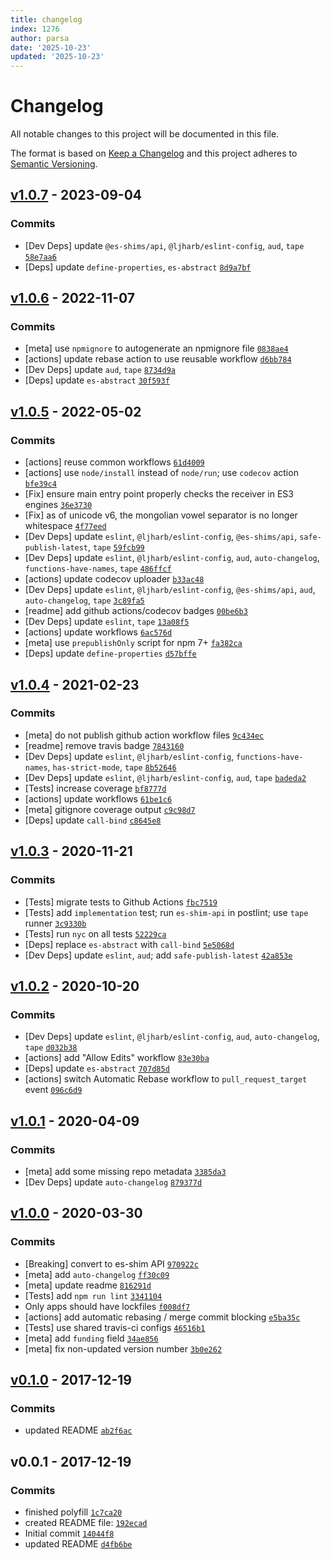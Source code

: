 ```yaml
---
title: changelog
index: 1276
author: parsa
date: '2025-10-23'
updated: '2025-10-23'
---
```

# Changelog

All notable changes to this project will be documented in this file.

The format is based on [Keep a Changelog](https://keepachangelog.com/en/1.0.0/)
and this project adheres to [Semantic Versioning](https://semver.org/spec/v2.0.0.html).

## [v1.0.7](https://github.com/es-shims/String.prototype.trimStart/compare/v1.0.6...v1.0.7) - 2023-09-04

### Commits

- [Dev Deps] update `@es-shims/api`, `@ljharb/eslint-config`, `aud`, `tape` [`58e7aa6`](https://github.com/es-shims/String.prototype.trimStart/commit/58e7aa63b702f4494b89b8723b585bab5899a304)
- [Deps] update `define-properties`, `es-abstract` [`8d9a7bf`](https://github.com/es-shims/String.prototype.trimStart/commit/8d9a7bf123f320799211dd57aa0c832aaafb8a19)

## [v1.0.6](https://github.com/es-shims/String.prototype.trimStart/compare/v1.0.5...v1.0.6) - 2022-11-07

### Commits

- [meta] use `npmignore` to autogenerate an npmignore file [`0838ae4`](https://github.com/es-shims/String.prototype.trimStart/commit/0838ae4ed948df470185afbeea4296f5c5ecd759)
- [actions] update rebase action to use reusable workflow [`d6bb784`](https://github.com/es-shims/String.prototype.trimStart/commit/d6bb78400a00459e9ab0b28f433c45804a65184d)
- [Dev Deps] update `aud`, `tape` [`8734d9a`](https://github.com/es-shims/String.prototype.trimStart/commit/8734d9a616c6aca9ec7f0c8819e66c2496deb32e)
- [Deps] update `es-abstract` [`30f593f`](https://github.com/es-shims/String.prototype.trimStart/commit/30f593f3febf6d8d9b3d5605174b437fed9cbb3a)

## [v1.0.5](https://github.com/es-shims/String.prototype.trimStart/compare/v1.0.4...v1.0.5) - 2022-05-02

### Commits

- [actions] reuse common workflows [`61d4009`](https://github.com/es-shims/String.prototype.trimStart/commit/61d40098a96b3dcc6cf963c9d03dd1b23b6eb13d)
- [actions] use `node/install` instead of `node/run`; use `codecov` action [`bfe39c4`](https://github.com/es-shims/String.prototype.trimStart/commit/bfe39c498e26a4ad75c64cce27ff3df9bfef2cc1)
- [Fix] ensure main entry point properly checks the receiver in ES3 engines [`36e3730`](https://github.com/es-shims/String.prototype.trimStart/commit/36e37307bb06fb5dc34d861a4bf6f7db931340d9)
- [Fix] as of unicode v6, the mongolian vowel separator is no longer whitespace [`4f77eed`](https://github.com/es-shims/String.prototype.trimStart/commit/4f77eed5aa64e6f781310847d7831563fce90f5c)
- [Dev Deps] update `eslint`, `@ljharb/eslint-config`, `@es-shims/api`, `safe-publish-latest`, `tape` [`59fcb99`](https://github.com/es-shims/String.prototype.trimStart/commit/59fcb995ef8d4723a83e28d46dbe41a14253b681)
- [Dev Deps] update `eslint`, `@ljharb/eslint-config`, `aud`, `auto-changelog`, `functions-have-names`, `tape` [`486ffcf`](https://github.com/es-shims/String.prototype.trimStart/commit/486ffcfa93c75516601169a3973b81fdfeb7de8b)
- [actions] update codecov uploader [`b33ac48`](https://github.com/es-shims/String.prototype.trimStart/commit/b33ac48ccc86f6b894d8fde5162bd1c806904972)
- [Dev Deps] update `eslint`, `@ljharb/eslint-config`, `@es-shims/api`, `aud`, `auto-changelog`, `tape` [`3c89fa5`](https://github.com/es-shims/String.prototype.trimStart/commit/3c89fa571d1c4b8894230d93caaf3b3d9885534d)
- [readme] add github actions/codecov badges [`00be6b3`](https://github.com/es-shims/String.prototype.trimStart/commit/00be6b34fdd989950b934b4471087362b78d4b0c)
- [Dev Deps] update `eslint`, `tape` [`13a08f5`](https://github.com/es-shims/String.prototype.trimStart/commit/13a08f578c53cf5f129fb6ebe486e8bbcc40c14e)
- [actions] update workflows [`6ac576d`](https://github.com/es-shims/String.prototype.trimStart/commit/6ac576dde99f73d19492777efed29ec069e89bf1)
- [meta] use `prepublishOnly` script for npm 7+ [`fa382ca`](https://github.com/es-shims/String.prototype.trimStart/commit/fa382caa5c8e9a868572605ce215a3db1dc9ef21)
- [Deps] update `define-properties` [`d57bffe`](https://github.com/es-shims/String.prototype.trimStart/commit/d57bffef7d89384c8888627c5ee33b80e24d54e0)

## [v1.0.4](https://github.com/es-shims/String.prototype.trimStart/compare/v1.0.3...v1.0.4) - 2021-02-23

### Commits

- [meta] do not publish github action workflow files [`9c434ec`](https://github.com/es-shims/String.prototype.trimStart/commit/9c434eceb50141cf36e8e65f514226b0b547b568)
- [readme] remove travis badge [`7843160`](https://github.com/es-shims/String.prototype.trimStart/commit/7843160a3e8feaa2213feb0da9c5ad7d9bf21b59)
- [Dev Deps] update `eslint`, `@ljharb/eslint-config`, `functions-have-names`, `has-strict-mode`, `tape` [`8b52646`](https://github.com/es-shims/String.prototype.trimStart/commit/8b52646510aea20473da5491fe0876117a2251b1)
- [Dev Deps] update `eslint`, `@ljharb/eslint-config`, `aud`, `tape` [`badeda2`](https://github.com/es-shims/String.prototype.trimStart/commit/badeda2b01d2e266e4d1c2e7dc0e4fca0f066f3e)
- [Tests] increase coverage [`bf8777d`](https://github.com/es-shims/String.prototype.trimStart/commit/bf8777d54c4b05c093559021cfaf0670306120f8)
- [actions] update workflows [`61be1c6`](https://github.com/es-shims/String.prototype.trimStart/commit/61be1c649ae859faa40286e57fa22cef65ae1229)
- [meta] gitignore coverage output [`c9c98d7`](https://github.com/es-shims/String.prototype.trimStart/commit/c9c98d75d7708e8906a39b55a0ad7a0ed6a9e4b0)
- [Deps] update `call-bind` [`c8645e8`](https://github.com/es-shims/String.prototype.trimStart/commit/c8645e89f9ace7681660ba66c724cf00c798f3d4)

## [v1.0.3](https://github.com/es-shims/String.prototype.trimStart/compare/v1.0.2...v1.0.3) - 2020-11-21

### Commits

- [Tests] migrate tests to Github Actions [`fbc7519`](https://github.com/es-shims/String.prototype.trimStart/commit/fbc7519cce2b5bfff9fe28dea96fb5f6f82e19fd)
- [Tests] add `implementation` test; run `es-shim-api` in postlint; use `tape` runner [`3c9330b`](https://github.com/es-shims/String.prototype.trimStart/commit/3c9330be9ad02497f78ff0fd94b7c918c3a4bc21)
- [Tests] run `nyc` on all tests [`52229ca`](https://github.com/es-shims/String.prototype.trimStart/commit/52229ca28426be516c3826743e417be85144673e)
- [Deps] replace `es-abstract` with `call-bind` [`5e5068d`](https://github.com/es-shims/String.prototype.trimStart/commit/5e5068d2cc85d0a6f2a441ea984521ee70470537)
- [Dev Deps] update `eslint`, `aud`; add `safe-publish-latest` [`42a853e`](https://github.com/es-shims/String.prototype.trimStart/commit/42a853e2cb419378085098cb66e421ee94eed3ab)

## [v1.0.2](https://github.com/es-shims/String.prototype.trimStart/compare/v1.0.1...v1.0.2) - 2020-10-20

### Commits

- [Dev Deps] update `eslint`, `@ljharb/eslint-config`, `aud`, `auto-changelog`, `tape` [`d032b38`](https://github.com/es-shims/String.prototype.trimStart/commit/d032b38aac7e9ebae7bf5c4195492c508af2815a)
- [actions] add "Allow Edits" workflow [`83e30ba`](https://github.com/es-shims/String.prototype.trimStart/commit/83e30bac01572b6dba6358fec6e339c55dc431c9)
- [Deps] update `es-abstract` [`707d85d`](https://github.com/es-shims/String.prototype.trimStart/commit/707d85d827d9c537a144f199fdecc47edaade1cd)
- [actions] switch Automatic Rebase workflow to `pull_request_target` event [`096c6d9`](https://github.com/es-shims/String.prototype.trimStart/commit/096c6d9dc142286c750da7024e7a88ed698a4953)

## [v1.0.1](https://github.com/es-shims/String.prototype.trimStart/compare/v1.0.0...v1.0.1) - 2020-04-09

### Commits

- [meta] add some missing repo metadata [`3385da3`](https://github.com/es-shims/String.prototype.trimStart/commit/3385da3bbb87819de11a869981ca954887a6a092)
- [Dev Deps] update `auto-changelog` [`879377d`](https://github.com/es-shims/String.prototype.trimStart/commit/879377df9c1ff97d8f0b3eac800683f1d68a304c)

## [v1.0.0](https://github.com/es-shims/String.prototype.trimStart/compare/v0.1.0...v1.0.0) - 2020-03-30

### Commits

- [Breaking] convert to es-shim API [`970922c`](https://github.com/es-shims/String.prototype.trimStart/commit/970922c494c78b033c351c77f61a8aefd49c30d9)
- [meta] add `auto-changelog` [`ff30c09`](https://github.com/es-shims/String.prototype.trimStart/commit/ff30c0996289113d2c3dbbfca7e280ff151bf36d)
- [meta] update readme [`816291d`](https://github.com/es-shims/String.prototype.trimStart/commit/816291d01e0eaf85da9b732c179cfb2454bd282e)
- [Tests] add `npm run lint` [`3341104`](https://github.com/es-shims/String.prototype.trimStart/commit/3341104450bc6ac84f3b70a6d6c0fbeb4df5131e)
- Only apps should have lockfiles [`f008df7`](https://github.com/es-shims/String.prototype.trimStart/commit/f008df73fbf3dcf8dfad6d5cad86de7050d0ae09)
- [actions] add automatic rebasing / merge commit blocking [`e5ba35c`](https://github.com/es-shims/String.prototype.trimStart/commit/e5ba35c1a14fcf652336cc9c4be49d232981161e)
- [Tests] use shared travis-ci configs [`46516b1`](https://github.com/es-shims/String.prototype.trimStart/commit/46516b137a8c07ed5807d751bd61199688ef9baa)
- [meta] add `funding` field [`34ae856`](https://github.com/es-shims/String.prototype.trimStart/commit/34ae8563f115bd4a5e5f5d2d786c0fa0a420fa2a)
- [meta] fix non-updated version number [`3b0e262`](https://github.com/es-shims/String.prototype.trimStart/commit/3b0e262e2f4eeee2e1b99fe890f8ca17bed8f2fd)

## [v0.1.0](https://github.com/es-shims/String.prototype.trimStart/compare/v0.0.1...v0.1.0) - 2017-12-19

### Commits

- updated README [`ab2f6ac`](https://github.com/es-shims/String.prototype.trimStart/commit/ab2f6ac8813ed336a0f2dc3aa8cdb52f4d52814b)

## v0.0.1 - 2017-12-19

### Commits

- finished polyfill [`1c7ca20`](https://github.com/es-shims/String.prototype.trimStart/commit/1c7ca2043e3383b6e743870bc622ad4a38477147)
- created README file: [`192ecad`](https://github.com/es-shims/String.prototype.trimStart/commit/192ecaded4e0d5baaa65cd41e590b8d837520d44)
- Initial commit [`14044f8`](https://github.com/es-shims/String.prototype.trimStart/commit/14044f8a0fe1d155fe7403a8327bdbaf135da2d6)
- updated README [`d4fb6be`](https://github.com/es-shims/String.prototype.trimStart/commit/d4fb6be15455dd68fc4b306bee1d30dd4afc96e7)
